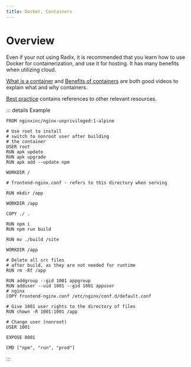 ```yaml
---
title: Docker, Containers
---
```


# Overview

Even if your not using Radix, it is recommended that you learn how to use Docker for containerization, and use it for hosting. It has many benefits when utilizing cloud.

[What is a container](https://www.youtube.com/watch?v=EnJ7qX9fkcU) and [Benefits of containers](https://www.youtube.com/watch?v=cCTLjAdIQho) are both good videos to explain what and why containers.  

[Best practice](https://radix.equinor.com/docs/topic-docker/) contains references to other relevant resources.

::: details Example
```docker
FROM nginxinc/nginx-unprivileged:1-alpine

# Use root to install
# switch to nonroot user after building
# the container
USER root
RUN apk update
RUN apk upgrade
RUN apk add --update npm

WORKDIR /

# frontend-nginx.conf - refers to this directory when serving

RUN mkdir /app

WORKDIR /app

COPY ./ .

RUN npm i
RUN npm run build

RUN mv ./build /site

WORKDIR /app

# Delete all src files
# after build, as they are not needed for runtime
RUN rm -Rf /app

RUN addgroup --gid 1001 appgroup
RUN adduser --uid 1001 --gid 1001 appuser
# nginx
COPY frontend-nginx.conf /etc/nginx/conf.d/default.conf

# Give 1001 user rights to the directory of files
RUN chown -R 1001:1001 /app

# Change user (nonroot)
USER 1001

EXPOSE 8001

CMD ["npm", "run", "prod"]
```
:::